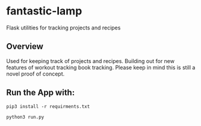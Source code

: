 # fantastic-lamp
Flask utilities for tracking projects and recipes

## Overview
Used for keeping track of projects and recipes.
Building out for new features of workout tracking book tracking.
Please keep in mind this is still a novel proof of concept.
## Run the App with:
`pip3 install -r requirments.txt`


`python3 run.py`
